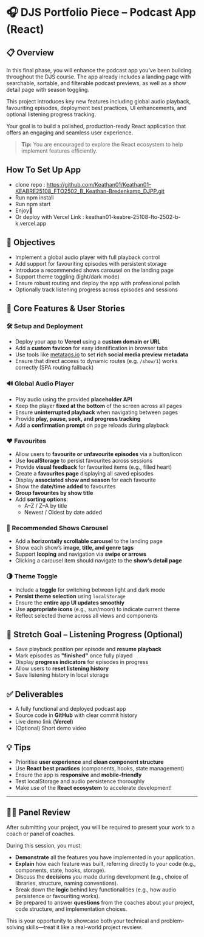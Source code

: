 # 🎧 DJS Portfolio Piece – Podcast App (React)

## 📋 Overview

In this final phase, you will enhance the podcast app you've been building throughout the DJS course. The app already includes a landing page with searchable, sortable, and filterable podcast previews, as well as a show detail page with season toggling.

This project introduces key new features including global audio playback, favouriting episodes, deployment best practices, UI enhancements, and optional listening progress tracking.

Your goal is to build a polished, production-ready React application that offers an engaging and seamless user experience.

> **Tip:** You are encouraged to explore the React ecosystem to help implement features efficiently.


## How To Set Up App
- clone repo : https://github.com/Keathan01/Keathan01-KEABRE25108_FTO2502_B_Keathan-Bredenkamp_DJPP.git
- Run npm install
- Run npm start 
- Enjoy🥳 
- Or deploy with Vercel Link : keathan01-keabre-25108-fto-2502-b-k.vercel.app

## 🎯 Objectives

- Implement a global audio player with full playback control
- Add support for favouriting episodes with persistent storage
- Introduce a recommended shows carousel on the landing page
- Support theme toggling (light/dark mode)
- Ensure robust routing and deploy the app with professional polish
- Optionally track listening progress across episodes and sessions

## 🚀 Core Features & User Stories

### 🛠️ Setup and Deployment

- Deploy your app to **Vercel** using a **custom domain or URL**
- Add a **custom favicon** for easy identification in browser tabs
- Use tools like [metatags.io](https://metatags.io) to set **rich social media preview metadata**
- Ensure that direct access to dynamic routes (e.g. `/show/1`) works correctly (SPA routing fallback)

### 🔊 Global Audio Player

- Play audio using the provided **placeholder API**
- Keep the player **fixed at the bottom** of the screen across all pages
- Ensure **uninterrupted playback** when navigating between pages
- Provide **play, pause, seek, and progress tracking**
- Add a **confirmation prompt** on page reloads during playback

### ❤️ Favourites

- Allow users to **favourite or unfavourite episodes** via a button/icon
- Use **localStorage** to persist favourites across sessions
- Provide **visual feedback** for favourited items (e.g., filled heart)
- Create a **favourites page** displaying all saved episodes
- Display **associated show and season** for each favourite
- Show the **date/time added** to favourites
- **Group favourites by show title**
- Add **sorting options**:
  - A–Z / Z–A by title
  - Newest / Oldest by date added

### 🎠 Recommended Shows Carousel

- Add a **horizontally scrollable carousel** to the landing page
- Show each show’s **image, title, and genre tags**
- Support **looping** and navigation via **swipe or arrows**
- Clicking a carousel item should navigate to the **show’s detail page**

### 🌗 Theme Toggle

- Include a **toggle** for switching between light and dark mode
- **Persist theme selection** using `localStorage`
- Ensure the **entire app UI updates smoothly**
- Use **appropriate icons** (e.g., sun/moon) to indicate current theme
- Reflect selected theme across all views and components

## 🌟 Stretch Goal – Listening Progress (Optional)

- Save playback position per episode and **resume playback**
- Mark episodes as **"finished"** once fully played
- Display **progress indicators** for episodes in progress
- Allow users to **reset listening history**
- Save listening history in local storage

## ✅ Deliverables

- A fully functional and deployed podcast app
- Source code in **GitHub** with clear commit history
- Live demo link (**Vercel**)
- (Optional) Short demo video

## 💡 Tips

- Prioritise **user experience** and **clean component structure**
- Use **React best practices** (components, hooks, state management)
- Ensure the app is **responsive** and **mobile-friendly**
- Test localStorage and audio persistence thoroughly
- Make use of the **React ecosystem** to accelerate development!

---

## 🧑‍⚖️ Panel Review

After submitting your project, you will be required to present your work to a coach or panel of coaches.

During this session, you must:

- **Demonstrate** all the features you have implemented in your application.
- **Explain** how each feature was built, referring directly to your code (e.g., components, state, hooks, storage).
- Discuss the **decisions** you made during development (e.g., choice of libraries, structure, naming conventions).
- Break down the **logic** behind key functionalities (e.g., how audio persistence or favouriting works).
- Be prepared to answer **questions** from the coaches about your project, code structure, and implementation choices.

This is your opportunity to showcase both your technical and problem-solving skills—treat it like a real-world project revsiew.